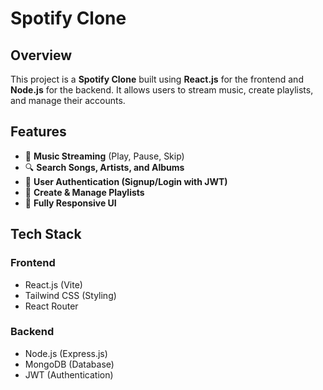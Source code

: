 # Spotify Clone

## Overview
This project is a **Spotify Clone** built using **React.js** for the frontend and **Node.js** for the backend. It allows users to stream music, create playlists, and manage their accounts.

## Features
- 🎵 **Music Streaming** (Play, Pause, Skip)
- 🔍 **Search Songs, Artists, and Albums**
- 🔐 **User Authentication (Signup/Login with JWT)**
- 📜 **Create & Manage Playlists**
- 📱 **Fully Responsive UI**

## Tech Stack
### **Frontend**
- React.js (Vite)
- Tailwind CSS (Styling)
- React Router

### **Backend**
- Node.js (Express.js)
- MongoDB (Database)
- JWT (Authentication)
